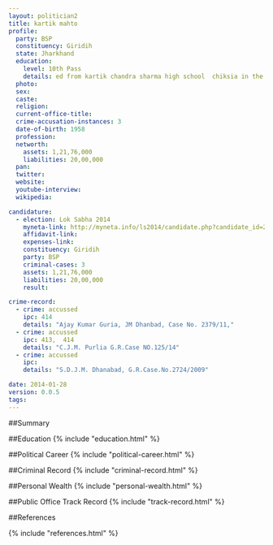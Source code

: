 ```yaml
---
layout: politician2
title: kartik mahto
profile: 
  party: BSP
  constituency: Giridih
  state: Jharkhand
  education: 
    level: 10th Pass
    details: ed from kartik chandra sharma high school  chiksia in the year 1974
  photo: 
  sex: 
  caste: 
  religion: 
  current-office-title: 
  crime-accusation-instances: 3
  date-of-birth: 1958
  profession: 
  networth: 
    assets: 1,21,76,000
    liabilities: 20,00,000
  pan: 
  twitter: 
  website: 
  youtube-interview: 
  wikipedia: 

candidature: 
  - election: Lok Sabha 2014
    myneta-link: http://myneta.info/ls2014/candidate.php?candidate_id=2828
    affidavit-link: 
    expenses-link: 
    constituency: Giridih 
    party: BSP
    criminal-cases: 3
    assets: 1,21,76,000
    liabilities: 20,00,000
    result:  

crime-record: 
  - crime: accussed
    ipc: 414
    details: "Ajay Kumar Guria, JM Dhanbad, Case No. 2379/11," 
  - crime: accussed
    ipc: 413,  414
    details: "C.J.M. Purlia G.R.Case NO.125/14" 
  - crime: accussed
    ipc: 
    details: "S.D.J.M. Dhanabad, G.R.Case.No.2724/2009" 

date: 2014-01-28
version: 0.0.5
tags: 
---
```

##Summary


##Education
{% include "education.html" %}


##Political Career
{% include "political-career.html" %}


##Criminal Record
{% include "criminal-record.html" %}


##Personal Wealth
{% include "personal-wealth.html" %}


##Public Office Track Record
{% include "track-record.html" %}


##References


{% include "references.html" %}